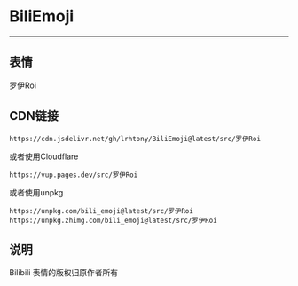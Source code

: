 # BiliEmoji
---
## 表情
罗伊Roi
## CDN链接
```
https://cdn.jsdelivr.net/gh/lrhtony/BiliEmoji@latest/src/罗伊Roi
```
或者使用Cloudflare
```
https://vup.pages.dev/src/罗伊Roi
```
或者使用unpkg
```
https://unpkg.com/bili_emoji@latest/src/罗伊Roi
https://unpkg.zhimg.com/bili_emoji@latest/src/罗伊Roi
```
## 说明
Bilibili 表情的版权归原作者所有
